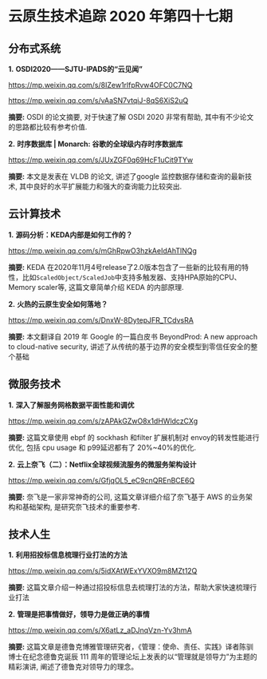 # 云原生技术追踪 2020 年第四十七期

## 分布式系统

**1.** **OSDI2020——SJTU-IPADS的“云见闻”**

https://mp.weixin.qq.com/s/8IZew1rlfpRvw4OFC0C7NQ

https://mp.weixin.qq.com/s/vAaSN7vtqiJ-8qS6XiS2uQ

**摘要:** OSDI 的论文摘要, 对于快速了解 OSDI 2020 非常有帮助, 其中有不少论文的思路都比较有参考价值.

**2.** **时序数据库 | Monarch: 谷歌的全球级内存时序数据库**

https://mp.weixin.qq.com/s/JUxZGF0q69HcF1uCit9TYw

**摘要:** 本文是发表在 VLDB 的论文, 讲述了google 监控数据存储和查询的最新技术, 其中良好的水平扩展能力和强大的查询能力比较突出.

## 云计算技术

**1.** **源码分析：KEDA内部是如何工作的？**

https://mp.weixin.qq.com/s/mGhRpwO3hzkAeIdAhTlNQg

**摘要:** KEDA 在2020年11月4号release了2.0版本包含了一些新的比较有用的特性，比如`ScaledObject/ScaledJob`中支持多触发器、支持HPA原始的CPU、Memory scaler等, 这篇文章简单介绍 KEDA 的内部原理.

**2.** **火热的云原生安全如何落地？**

https://mp.weixin.qq.com/s/DnxW-8DytepJFR_TCdvsRA

**摘要:** 本文翻译自 2019 年 Google 的一篇白皮书 BeyondProd: A new approach to cloud-native security, 讲述了从传统的基于边界的安全模型到零信任安全的整个基础

## 微服务技术

**1.** **深入了解服务网格数据平面性能和调优**

https://mp.weixin.qq.com/s/zAPAkGZwO8x1dHWldczCXg

**摘要:** 这篇文章使用 ebpf 的 sockhash 和filter 扩展机制对 envoy的转发性能进行优化, 包括 cpu usage 和 p99延迟都有了 20%~40%的优化.

**2.** **云上奈飞（二）：Netflix全球视频流服务的微服务架构设计**

https://mp.weixin.qq.com/s/GfjqOL5_eC9cnQREnBCE6Q

**摘要:** 奈飞是一家非常神奇的公司, 这篇文章详细介绍了奈飞基于 AWS 的业务架构和基础架构, 是研究奈飞技术的重要参考.

## 技术人生

**1.** **利用招投标信息梳理行业打法的方法**

https://mp.weixin.qq.com/s/5idXAtWExYVXO9m8MZt12Q

**摘要:** 这篇文章介绍一种通过招投标信息去梳理打法的方法，帮助大家快速梳理行业打法

**2.** **管理是把事情做好，领导力是做正确的事情**

https://mp.weixin.qq.com/s/X6atLz_aDJnqVzn-Yv3hmA

**摘要:** 这篇文章是德鲁克博雅管理研究者，《管理：使命、责任、实践》译者陈驯博士在纪念德鲁克诞辰 111 周年的管理论坛上发表的以“管理就是领导力”为主题的精彩演讲, 阐述了德鲁克对领导力的理念。

